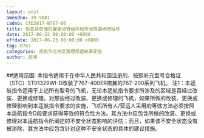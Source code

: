 ```yaml
---
layout: post
amendno: 39-9081
cadno: CAD2017-B767-06
title: 检查并修理机翼驱动臂组件和作动筒曲柄臂组件
date: 2017-06-22 00:00:00 +0800
effdate: 2017-06-23 00:00:00 +0800
tag: B767
categories: 民航华北地区管理局适航审定处
author: 武博
---
```


##适用范围:
本指令适用于在中华人民共和国注册的、按照补充型号合格证（STC）ST01329WI-D改装了767-400ER襟翼的767-200系列飞机。
注1：本适航指令适用于上述所有型号的飞机，无论本适航指令要求所涉及的区域是否经过改装、更换或修理。对那些经过改装、更换或修理的飞机，如果所做的改装、更换或修理影响到本适航指令要求的实施，飞机所有人/营运人采用的等效方法必须按照本适航指令D段要求获得等效的符合性方法。其方法中应包含所做的改装、更换或修理对本适航指令所阐述的不安全状态影响的评估；而且，如果该不安全状态没有被消除，其方法中应包含针对这种不安全状态的具体的建议措施。

